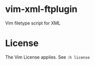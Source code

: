 # vim-xml-ftplugin
Vim filetype script for XML

# License
The Vim License applies. See `:h license`

